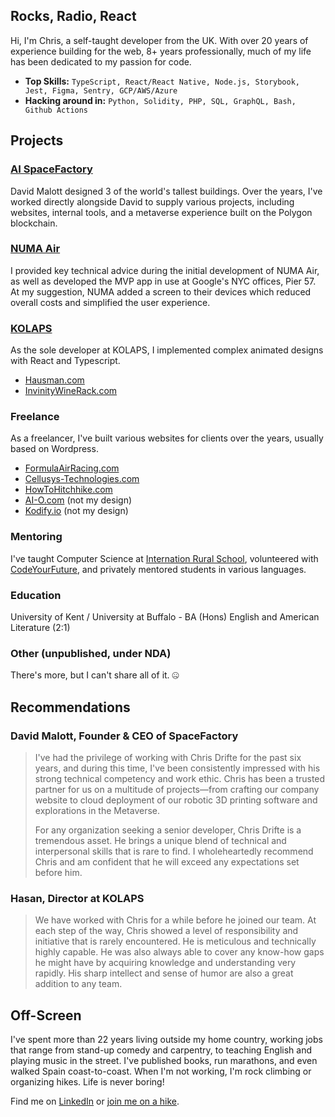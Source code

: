 ## Rocks, Radio, React

Hi, I'm Chris, a self-taught developer from the UK. With over 20 years of experience building for the web, 8+ years professionally, much of my life has been dedicated to my passion for code.

- **Top Skills:** `TypeScript, React/React Native, Node.js, Storybook, Jest, Figma, Sentry, GCP/AWS/Azure`
- **Hacking around in:** `Python, Solidity, PHP, SQL, GraphQL, Bash, Github Actions`

## Projects

### [AI SpaceFactory](https://spacefactory.ai/)
David Malott designed 3 of the world's tallest buildings. Over the years, I've worked directly alongside David to supply various projects, including websites, internal tools, and a metaverse experience built on the Polygon blockchain.

### [NUMA Air](https://www.numaproducts.com/)
I provided key technical advice during the initial development of NUMA Air, as well as developed the MVP app in use at Google's NYC offices, Pier 57. At my suggestion, NUMA added a screen to their devices which reduced overall costs and simplified the user experience.

### [KOLAPS](https://kolaps.com/en/intro/)

As the sole developer at KOLAPS, I implemented complex animated designs with React and Typescript.

- [Hausman.com](https://hausman.com/)
- [InvinityWineRack.com](https://invinitywinerack.com/)

### Freelance
As a freelancer, I've built various websites for clients over the years, usually based on Wordpress.

- [FormulaAirRacing.com](http://formulaairracing.com/)
- [Cellusys-Technologies.com](https://cellusys-technologies.com/)
- [HowToHitchhike.com](https://howtohitchhike.com/)
- [AI-O.com](https://www.ai-o.com/) (not my design)
- [Kodify.io](https://kodify.io/) (not my design)

### Mentoring

I've taught Computer Science at [Internation Rural School](https://www.internationalruralschool.com/), volunteered with [CodeYourFuture](https://codeyourfuture.io/), and privately mentored students in various languages.

### Education

University of Kent / University at Buffalo - BA (Hons) English and American Literature (2:1)

### Other (unpublished, under NDA)

There's more, but I can't share all of it. 🤐  

## Recommendations

### David Malott, Founder & CEO of SpaceFactory

> I've had the privilege of working with Chris Drifte for the past six years, and during this time, I've been consistently impressed with his strong technical competency and work ethic. Chris has been a trusted partner for us on a multitude of projects—from crafting our company website to cloud deployment of our robotic 3D printing software and explorations in the Metaverse. 
>
> For any organization seeking a senior developer, Chris Drifte is a tremendous asset. He brings a unique blend of technical and interpersonal skills that is rare to find. I wholeheartedly recommend Chris and am confident that he will exceed any expectations set before him.

### Hasan, Director at KOLAPS
> We have worked with Chris for a while before he joined our team. At each step of the way, Chris showed a level of responsibility and initiative that is rarely encountered. He is meticulous and technically highly capable. He was also always able to cover any know-how gaps he might have by acquiring knowledge and understanding very rapidly. His sharp intellect and sense of humor are also a great addition to any team.

## Off-Screen

I've spent more than 22 years living outside my home country, working jobs that range from stand-up comedy and carpentry, to teaching English and playing music in the street. I've published books, run marathons, and even walked Spain coast-to-coast. When I'm not working, I'm rock climbing or organizing hikes. Life is never boring!

Find me on [LinkedIn](https://www.linkedin.com/in/chris-drifte/) or [join me on a hike](https://www.instagram.com/hike.barcelona/).
